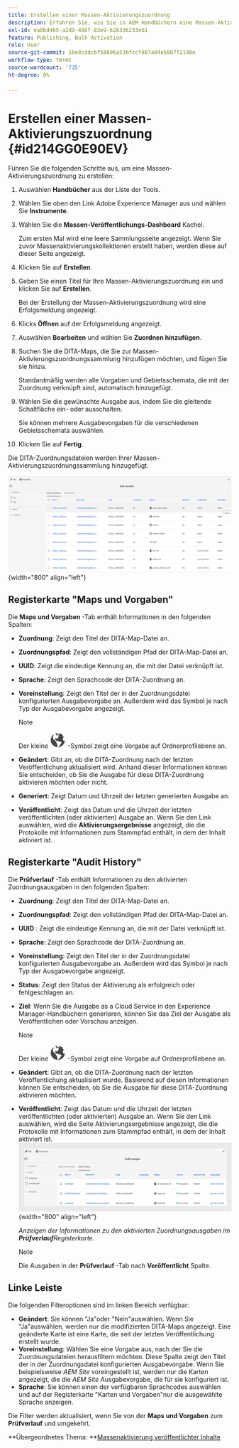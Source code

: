```yaml
---
title: Erstellen einer Massen-Aktivierungszuordnung
description: Erfahren Sie, wie Sie in AEM Handbüchern eine Massen-Aktivierungszuordnung erstellen.
exl-id: ea0bd465-a2d9-488f-83e9-62b336233eb1
feature: Publishing, Bulk Activation
role: User
source-git-commit: 1be8cddcbf58696a53bfccf887a04e5807f2198e
workflow-type: tm+mt
source-wordcount: '735'
ht-degree: 0%

---
```


# Erstellen einer Massen-Aktivierungszuordnung {#id214GG0E90EV}

Führen Sie die folgenden Schritte aus, um eine Massen-Aktivierungszuordnung zu erstellen:

1. Auswählen **Handbücher** aus der Liste der Tools.

1. Wählen Sie oben den Link Adobe Experience Manager aus und wählen Sie **Instrumente**.

1. Wählen Sie die **Massen-Veröffentlichungs-Dashboard** Kachel.

   Zum ersten Mal wird eine leere Sammlungsseite angezeigt. Wenn Sie zuvor Massenaktivierungskollektionen erstellt haben, werden diese auf dieser Seite angezeigt.

1. Klicken Sie auf **Erstellen**.

1. Geben Sie einen Titel für Ihre Massen-Aktivierungszuordnung ein und klicken Sie auf **Erstellen**.

   Bei der Erstellung der Massen-Aktivierungszuordnung wird eine Erfolgsmeldung angezeigt.

1. Klicks **Öffnen** auf der Erfolgsmeldung angezeigt.

1. Auswählen **Bearbeiten** und wählen Sie **Zuordnen hinzufügen**.

1. Suchen Sie die DITA-Maps, die Sie zur Massen-Aktivierungszuordnungssammlung hinzufügen möchten, und fügen Sie sie hinzu.

   Standardmäßig werden alle Vorgaben und Gebietsschemata, die mit der Zuordnung verknüpft sind, automatisch hinzugefügt.

1. Wählen Sie die gewünschte Ausgabe aus, indem Sie die gleitende Schaltfläche ein- oder ausschalten.

   Sie können mehrere Ausgabevorgaben für die verschiedenen Gebietsschemata auswählen.

1. Klicken Sie auf **Fertig**.

Die DITA-Zuordnungsdateien werden Ihrer Massen-Aktivierungszuordnungssammlung hinzugefügt.

![ Erstellte Massenaktivierungskollektion](images/bulk-activation-collection-created.png){width="800" align="left"}

## Registerkarte &quot;Maps und Vorgaben&quot;

Die **Maps und Vorgaben** -Tab enthält Informationen in den folgenden Spalten:

- **Zuordnung**: Zeigt den Titel der DITA-Map-Datei an.
- **Zuordnungspfad**: Zeigt den vollständigen Pfad der DITA-Map-Datei an.

- **UUID**: Zeigt die eindeutige Kennung an, die mit der Datei verknüpft ist.

- **Sprache**: Zeigt den Sprachcode der DITA-Zuordnung an.
- **Voreinstellung**: Zeigt den Titel der in der Zuordnungsdatei konfigurierten Ausgabevorgabe an. Außerdem wird das Symbol je nach Typ der Ausgabevorgabe angezeigt.

  >[!NOTE]
  >
  > Der kleine ![](images/global-preset-icon.svg) -Symbol zeigt eine Vorgabe auf Ordnerprofilebene an.

- **Geändert**: Gibt an, ob die DITA-Zuordnung nach der letzten Veröffentlichung aktualisiert wird. Anhand dieser Informationen können Sie entscheiden, ob Sie die Ausgabe für diese DITA-Zuordnung aktivieren möchten oder nicht.
- **Generiert**: Zeigt Datum und Uhrzeit der letzten generierten Ausgabe an.
- **Veröffentlicht**: Zeigt das Datum und die Uhrzeit der letzten veröffentlichten (oder aktivierten) Ausgabe an. Wenn Sie den Link auswählen, wird die **Aktivierungsergebnisse** angezeigt, die die Protokolle mit Informationen zum Stammpfad enthält, in dem der Inhalt aktiviert ist.

## Registerkarte &quot;Audit History&quot;

Die **Prüfverlauf** -Tab enthält Informationen zu den aktivierten Zuordnungsausgaben in den folgenden Spalten:
- **Zuordnung**: Zeigt den Titel der DITA-Map-Datei an.
- **Zuordnungspfad**: Zeigt den vollständigen Pfad der DITA-Map-Datei an.
- **UUID** : Zeigt die eindeutige Kennung an, die mit der Datei verknüpft ist.
- **Sprache**: Zeigt den Sprachcode der DITA-Zuordnung an.
- **Voreinstellung**: Zeigt den Titel der in der Zuordnungsdatei konfigurierten Ausgabevorgabe an. Außerdem wird das Symbol je nach Typ der Ausgabevorgabe angezeigt.
- **Status**: Zeigt den Status der Aktivierung als erfolgreich oder fehlgeschlagen an.
- **Ziel**: Wenn Sie die Ausgabe as a Cloud Service in den Experience Manager-Handbüchern generieren, können Sie das Ziel der Ausgabe als Veröffentlichen oder Vorschau anzeigen.

  >[!NOTE]
  >
  > Der kleine ![](images/global-preset-icon.svg) -Symbol zeigt eine Vorgabe auf Ordnerprofilebene an.

- **Geändert**: Gibt an, ob die DITA-Zuordnung nach der letzten Veröffentlichung aktualisiert wurde. Basierend auf diesen Informationen können Sie entscheiden, ob Sie die Ausgabe für diese DITA-Zuordnung aktivieren möchten.
- **Veröffentlicht**: Zeigt das Datum und die Uhrzeit der letzten veröffentlichten (oder aktivierten) Ausgabe an. Wenn Sie den Link auswählen, wird die Seite Aktivierungsergebnisse angezeigt, die die Protokolle mit Informationen zum Stammpfad enthält, in dem der Inhalt aktiviert ist.
  ![ Registerkarte für den Verlauf der Massenaktivierung](images/bulk-collection-audit-history.png){width="800" align="left"}

  *Anzeigen der Informationen zu den aktivierten Zuordnungsausgaben im **Prüfverlauf**Registerkarte.*


  >[!NOTE]
  >
  > Die Ausgaben in der **Prüfverlauf** -Tab nach **Veröffentlicht** Spalte.



## Linke Leiste

Die folgenden Filteroptionen sind im linken Bereich verfügbar:

- **Geändert**: Sie können &quot;Ja&quot;oder &quot;Nein&quot;auswählen. Wenn Sie &quot;Ja&quot;auswählen, werden nur die modifizierten DITA-Maps angezeigt. Eine geänderte Karte ist eine Karte, die seit der letzten Veröffentlichung erstellt wurde.
- **Voreinstellung**: Wählen Sie eine Vorgabe aus, nach der Sie die Zuordnungsdateien herausfiltern möchten. Diese Spalte zeigt den Titel der in der Zuordnungsdatei konfigurierten Ausgabevorgabe. Wenn Sie beispielsweise *AEM Site* voreingestellt ist, werden nur die Karten angezeigt, die die *AEM Site* Ausgabevorgabe, die für sie konfiguriert ist.
- **Sprache**: Sie können einen der verfügbaren Sprachcodes auswählen und auf der Registerkarte &quot;Karten und Vorgaben&quot;nur die ausgewählte Sprache anzeigen.

Die Filter werden aktualisiert, wenn Sie von der **Maps und Vorgaben** zum **Prüfverlauf** und umgekehrt.

**Übergeordnetes Thema: **[Massenaktivierung veröffentlichter Inhalte](conf-bulk-activation.md)
